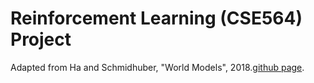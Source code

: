 # Reinforcement Learning (CSE564) Project

Adapted from Ha and Schmidhuber, "World Models", 2018.[github page](https://ctallec.github.io/world-models/).